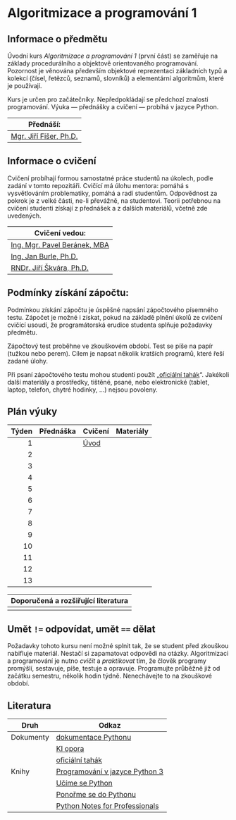 # Algoritmizace a programování 1

## Informace o předmětu

Úvodní kurs _Algoritmizace a programování 1_ (první část) se zaměřuje na základy procedurálního a objektově orientovaného programování. Pozornost je věnována především objektové reprezentaci základních typů a kolekcí (čísel, řetězců, seznamů, slovníků) a elementární algoritmům, které je používají.

Kurs je určen pro začátečníky. Nepředpokládají se předchozí znalosti programování. Výuka — přednášky a cvičení — probíhá v jazyce Python.

| Přednáší:                   |
| --------------------------- |
| [Mgr. Jiří Fišer, Ph.D.][1] |

[1]: https://ki.ujep.cz/cs/personalni-slozeni/jiri-fiser/

## Informace o cvičení

Cvičení probíhají formou samostatné práce studentů na úkolech, podle zadání v tomto repozitáři. Cvičící má úlohu mentora: pomáhá s vysvětlováním problematiky, pomáhá a radí studentům. Odpovědnost za pokrok je z velké části, ne-li převážně, na studentovi. Teorii potřebnou na cvičení studenti získají z přednášek a z dalších materiálů, včetně zde uvedených.

| Cvičení vedou:                    |
| --------------------------------- |
| [Ing. Mgr. Pavel Beránek, MBA][2] |
| [Ing. Jan Burle, Ph.D.][3]        |
| [RNDr. Jiří Škvára, Ph.D.][4]     |

[2]: https://ki.ujep.cz/cs/personalni-slozeni/pavel-beranek/
[3]: https://ki.ujep.cz/cs/personalni-slozeni/jan-burle/
[4]: https://ki.ujep.cz/cs/personalni-slozeni/jiri-skvara/

## Podmínky získání zápočtu:

Podmínkou získání zápočtu je úspěšné napsání zápočtového písemného testu. Zápočet je možné i získat, pokud na základě plnění úkolů ze cvičení cvičící usoudí, že programátorská erudice studenta splňuje požadavky předmětu.

Zápočtový test proběhne ve zkouškovém období. Test se píše na papír (tužkou nebo perem). Cílem je napsat několik kratších programů, které řeší zadané úlohy.

Při psaní zápočtového testu mohou studenti použít „[oficiální tahák](#literatura)“. Jakékoli další materiály a prostředky, tištěné, psané, nebo elektronické (tablet, laptop, telefon, chytré hodinky, ...) nejsou povoleny.

## Plán výuky

| Týden | Přednáška | Cvičení                            | Materiály |
| ----: | --------- | ---------------------------------- | --------- |
|     1 |           | [Úvod](./týden/01.md)              |           |
|     2 |           | <!--[Čísla, I/O](./týden/02.md)--> |           |
|     3 |           | <!--[03](./týden/03.md)-->         |           |
|     4 |           | <!--[04](./týden/04.md)-->         |           |
|     5 |           | <!--[05](./týden/05.md)-->         |           |
|     6 |           | <!--[06](./týden/06.md)-->         |           |
|     7 |           | <!--[07](./týden/07.md)-->         |           |
|     8 |           | <!--[08](./týden/08.md)-->         |           |
|     9 |           | <!--[09](./týden/09.md)-->         |           |
|    10 |           | <!--[10](./týden/10.md)-->         |           |
|    11 |           | <!--[11](./týden/11.md)-->         |           |
|    12 |           | <!--[12](./týden/12.md)-->         |           |
|    13 |           | <!--[13](./týden/13.md)-->         |           |

| Doporučená a rozšiřující literatura |
| ----------------------------------- |
| <!-- TODO -->                       |

## Umět `!=` odpovídat, umět `==` dělat

Požadavky tohoto kursu není možné splnit tak, že se student před zkouškou nabifluje materiál. Nestačí si zapamatovat odpovědi na otázky. Algoritmizaci a programování je nutno _cvičit_ a _praktikovat_ tím, že člověk programy promýšlí, sestavuje, píše, testuje a opravuje. Programujte průběžně již od začátku semestru, několik hodin týdně. Nenechávejte to na zkouškové období.

## Literatura

| Druh | Odkaz |
| --- | --- |
| Dokumenty | [dokumentace Pythonu](https://docs.python.org/3.12/) |
|  | [KI opora](https://ki.ujep.cz/opory/Informatika/Bc_Informatika_pro_vzdelavani/Algoritmizace_a_programovani_I.html) |
|  | [oficiální tahák](./zdroje/qp.pdf) |
| Knihy | [Programování v jazyce Python 3](https://howto.py.cz/) |
|  | [Učíme se Python](https://python.cz/zacatecnici/) |
|  | [Ponořme se do Pythonu](https://www.nic.cz/files/edice/python_3.pdf) |
|  | [Python Notes for Professionals](https://books.goalkicker.com/PythonBook/PythonNotesForProfessionals.pdf) |
